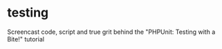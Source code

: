 # testing
Screencast code, script and true grit behind the "PHPUnit: Testing with a Bite!" tutorial
